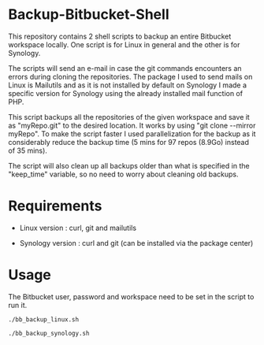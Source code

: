 # Backup-Bitbucket-Shell

This repository contains 2 shell scripts to backup an entire Bitbucket workspace locally. One script is for Linux in general and the other is for Synology. 

The scripts will send an e-mail in case the git commands encounters an errors during cloning the repositories. The package I used to send mails on Linux is Mailutils and as it is not installed by default on Synology I made a specific version for Synology using the already installed mail function of PHP.

This script backups all the repositories of the given workspace and save it as "myRepo.git" to the desired location. It works by using "git clone --mirror myRepo".
To make the script faster I used parallelization for the backup as it considerably reduce the backup time (5 mins for 97 repos (8.9Go) instead of 35 mins).

The script will also clean up all backups older than what is specified in the "keep_time" variable, so no need to worry about cleaning old backups.

# Requirements

* Linux version : curl, git and mailutils

* Synology version : curl and git (can be installed via the package center)


# Usage

The Bitbucket user, password and workspace need to be set in the script to run it.

`./bb_backup_linux.sh`

`./bb_backup_synology.sh`



